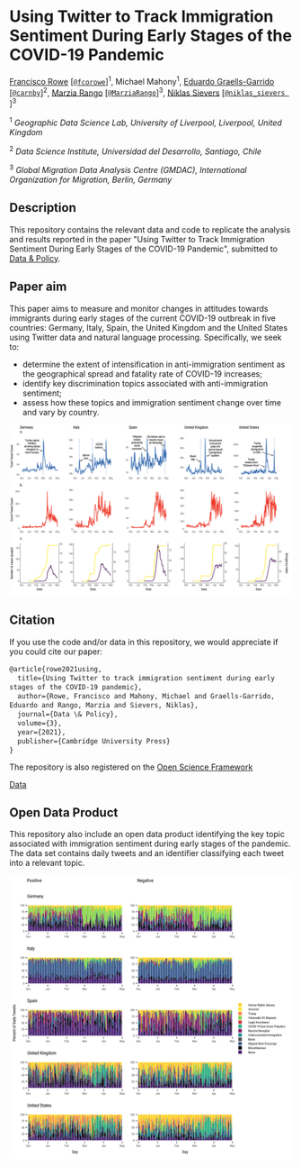 # Using Twitter to Track Immigration Sentiment During Early Stages of the COVID-19 Pandemic

[Francisco Rowe](http://www.franciscorowe.com) [[`@fcorowe`](http://twitter.com/fcorowe)]<sup>1</sup>, Michael Mahony<sup>1</sup>, [Eduardo Graells-Garrido](http://datagramas.cl) [[`@carnby`](https://twitter.com/carnby)]<sup>2</sup>, [Marzia Rango](https://migrationdataportal.org/de/node/2945) [[`@MarziaRango`](https://twitter.com/MarziaRango)]<sup>3</sup>, [Niklas Sievers](https://migrationdataportal.org/author/niklas-sievers) [[`@niklas_sievers
`](https://twitter.com/niklas_sievers)]<sup>3</sup>

<sup>1</sup> *Geographic Data Science Lab, University of Liverpool, Liverpool, United Kingdom*

<sup>2</sup> *Data Science Institute, Universidad del Desarrollo, Santiago, Chile*

<sup>3</sup> *Global Migration Data Analysis Centre (GMDAC), International Organization for Migration, Berlin, Germany*

## Description

This repository contains the relevant data and code to replicate the analysis and results reported in the paper "Using Twitter to Track Immigration Sentiment During Early Stages of the COVID-19 Pandemic", submitted to [Data & Policy](https://www.cambridge.org/core/journals/data-and-policy).

## Paper aim

This paper aims to measure and monitor changes in attitudes towards immigrants during early stages of the current COVID-19 outbreak in five countries: Germany, Italy, Spain, the United Kingdom and the United States using Twitter data and natural language processing. Specifically, we seek to:
* determine the extent of intensification in anti-immigration sentiment as the geographical spread and fatality rate of COVID-19 increases;
* identify key discrimination topics associated with anti-immigration sentiment;
* assess how these topics and immigration sentiment change over time and vary by country.

![UK](./outputs/covid&tweet_counts.png)

## Citation

If you use the code and/or data in this repository, we would appreciate if you could cite our paper:

```
@article{rowe2021using,
  title={Using Twitter to track immigration sentiment during early stages of the COVID-19 pandemic},
  author={Rowe, Francisco and Mahony, Michael and Graells-Garrido, Eduardo and Rango, Marzia and Sievers, Niklas},
  journal={Data \& Policy},
  volume={3},
  year={2021},
  publisher={Cambridge University Press}
}
```

The repository is also registered on the [Open Science Framework](https://doi.org/10.17605/OSF.IO/84JWV)

[Data](.\data)

## Open Data Product

This repository also include an open data product identifying the key topic associated with immigration sentiment during early stages of the pandemic. The data set contains daily tweets and an identifier classifying each tweet into a relevant topic.

![Key topics underpinning migration sentiment during COVID-19](./outputs/daily_topics_perc_12_pn_exp.png)
